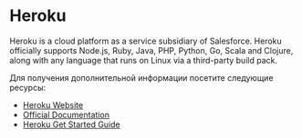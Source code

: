 # Heroku

Heroku is a cloud platform as a service subsidiary of Salesforce. Heroku officially supports Node.js, Ruby, Java, PHP, Python, Go, Scala and Clojure, along with any language that runs on Linux via a third-party build pack.

Для получения дополнительной информации посетите следующие ресурсы:

- [Heroku Website](https://www.heroku.com/)
- [Official Documentation](https://devcenter.heroku.com/)
- [Heroku Get Started Guide](https://devcenter.heroku.com/start)
